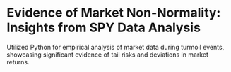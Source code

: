 # Evidence of Market Non-Normality: Insights from SPY Data Analysis
Utilized Python for empirical analysis of market data during turmoil events, showcasing significant evidence of tail risks and deviations in market returns.
